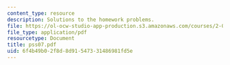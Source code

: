 ```yaml
---
content_type: resource
description: Solutions to the homework problems.
file: https://ol-ocw-studio-app-production.s3.amazonaws.com/courses/2-032-dynamics-fall-2004/6f4b49b02f8d8d91547331486981fd5e_pss07.pdf
file_type: application/pdf
resourcetype: Document
title: pss07.pdf
uid: 6f4b49b0-2f8d-8d91-5473-31486981fd5e
---
```

